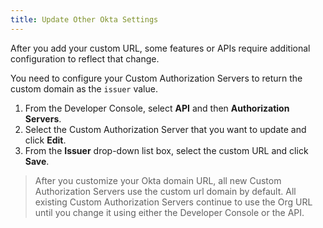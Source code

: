 ```yaml
---
title: Update Other Okta Settings
---
```

After you add your custom URL, some features or APIs require additional configuration to reflect that change.

You need to configure your Custom Authorization Servers to return the custom domain as the `issuer` value. 

1. From the Developer Console, select **API** and then **Authorization Servers**. 
2. Select the Custom Authorization Server that you want to update and click **Edit**.
3. From the **Issuer** drop-down list box, select the custom URL and click **Save**.

> After you customize your Okta domain URL, all new Custom Authorization Servers use the custom url domain by default. All existing Custom Authorization Servers continue to use the Org URL until you change it using either the Developer Console or the API.